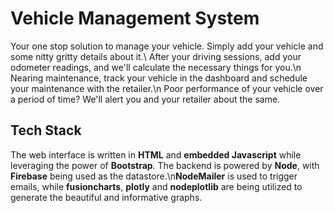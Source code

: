 # Vehicle Management System

Your one stop solution to manage your vehicle. Simply add your vehicle and some nitty gritty details about it.\\
After your driving sessions, add your odometer readings, and we'll calculate the necessary things for you.\n
Nearing maintenance, track your vehicle in the dashboard and schedule your maintenance with the retailer.\n
Poor performance of your vehicle over a period of time? We'll alert you and your retailer about the same.

## Tech Stack

The web interface is written in **HTML** and **embedded Javascript** while leveraging the power of **Bootstrap**. The backend is powered by **Node**, with **Firebase** being used as the datastore.\\n**NodeMailer** is used to trigger emails, while **fusioncharts**, **plotly** and **nodeplotlib** are being utilized to generate the beautiful and informative graphs.

